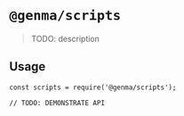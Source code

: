 # `@genma/scripts`

> TODO: description

## Usage

```
const scripts = require('@genma/scripts');

// TODO: DEMONSTRATE API
```
